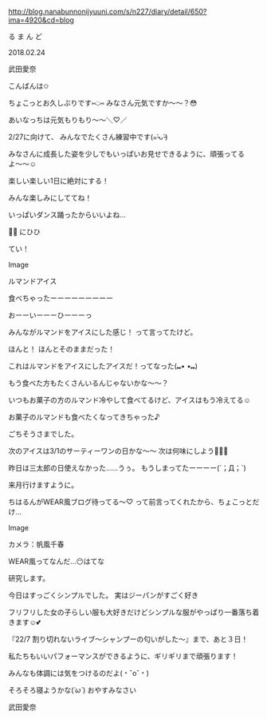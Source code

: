 http://blog.nanabunnonijyuuni.com/s/n227/diary/detail/650?ima=4920&cd=blog





る ま ん ど

2018.02.24

武田愛奈



こんばんは✩︎


ちょこっとお久しぶりです⑅︎◡̈︎⑅︎
みなさん元気ですか〜〜？😳






あいなっちは元気もりもり〜〜＼♡／





2/27に向けて、
みんなでたくさん練習中です(๑˃̵ᴗ˂̵)

みなさんに成長した姿を少しでもいっぱいお見せできるように、頑張ってるよ〜〜☺️









楽しい楽しい1日に絶対にする！







みんな楽しみにしててね！













いっぱいダンス踊ったからいいよね…





🍦💓
にひひ





てい！

Image



ルマンドアイス






食べちゃったーーーーーーーーー






おーーいーーーひーーーっ






みんながルマンドをアイスにした感じ！
って言ってたけど。



ほんと！
ほんとそのままだった！





これはルマンドをアイスにしたアイスだ！ってなった(⑉︎• •⑉︎)






もう食べた方もたくさんいるんじゃないかな〜〜？




いつもお菓子の方のルマンド冷やして食べてるけど、アイスはもう冷えてる☺️

お菓子のルマンドも食べたくなってきちゃった♪







ごちそうさまでした。






次のアイスは3/1のサーティーワンの日かな〜〜
次は何味にしよう👻🍦👻










昨日は三太郎の日使えなかった……うぅ。
もうしまってたーーーー(´；Д；`)

来月行けますように。









ちはるんがWEAR風ブログ待ってる〜♡
って前言ってくれたから、ちょこっとだけ…

Image


カメラ：帆風千春



WEAR風ってなんだ…😶はてな




研究します。




今日はすっごくシンプルでした。
実はジーパンがすごく好き

フリフリした女の子らしい服も大好きだけどシンプルな服がやっぱり一番落ち着きます☺️💕












『22/7 割り切れないライブ〜シャンプーの匂いがした〜』まで、あと３日！

私たちもいいパフォーマンスができるように、ギリギリまで頑張ります！

みんなも体調には気をつけるのだよ(﹡ˆoˆ﹡)






そろそろ寝ようかな(*´ω`*)
おやすみなさい


武田愛奈 
